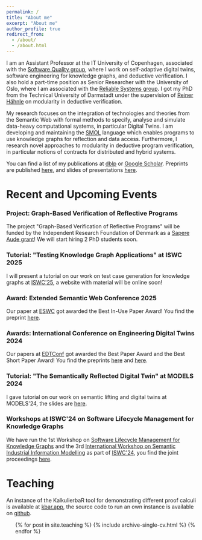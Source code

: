 ```yaml
---
permalink: /
title: "About me"
excerpt: "About me"
author_profile: true
redirect_from: 
  - /about/
  - /about.html
---
```


I am an Assistant Professor at the IT University of Copenhagen, associated with the [Software Quality group](https://square.itu.dk/), where I work on self-adaptive digital twins, software engineering for knowledge graphs, and deductive verification. I also hold a part-time position as Senior Researcher with the University of Oslo, where I am associated with the [Reliable Systems group](https://www.mn.uio.no/ifi/english/research/groups/psy/index.html).
I got my PhD from the Technical University of Darmstadt under the supervision of [Reiner Hähnle](https://www.informatik.tu-darmstadt.de/se/gruppenmitglieder/groupmembers_detailseite_30784.en.jsp) on modularity in deductive verification.

My research focuses on the integration of technologies and theories from the Semantic Web with formal methods to specify, analyse and simulate data-heavy computational systems, in particular Digital Twins. I am developing and maintaining the [SMOL](https://smolang.org/) language which enables programs to use knowledge graphs for reflection and data access.
Furthermore, I research novel approaches to modularity in deductive program verification, in particular notions of contracts for distributed and hybrid systems.

You can find a list of my publications at [dblp](https://dblp.org/pid/177/7383.html) or [Google Scholar](https://scholar.google.com/citations?user=-GBTulYAAAAJ). Preprints are published [here](/publications/), and slides of presentations [here](/talks/).

# Recent and Upcoming Events

### Project: Graph-Based Verification of Reflective Programs
The project "Graph-Based Verification of Reflective Programs" will be funded by the Independent Research Foundation of Denmark as a [Sapere Aude grant](https://dff.dk/en/about-the-fund/news-and-press/all-news/news-uk/2025/juni/219-million-dkk-for-outstanding-research-ideas-36-new-sapere-aude-research-leaders/)! We will start hiring 2 PhD students soon.

### Tutorial: "Testing Knowledge Graph Applications" at ISWC 2025
I will present a tutorial on our work on test case generation for knowledge graphs at [ISWC'25](https://iswc2025.semanticweb.org), a website with material will be online soon!

### Award: Extended Semantic Web Conference 2025
Our paper at [ESWC](https://2025.eswc-conferences.org/) got awarded the Best In-Use Paper Award! 
You find the preprint [here](/files/eswc2025.pdf).

### Awards:  International Conference on Engineering Digital Twins 2024
Our papers at [EDTConf](https://conf.researchr.org/info/edtconf-2024) got awarded the Best Paper Award and the Best Short Paper Award!
You find the preprints [here](/files/edtconf_1.pdf) and [here](/files/edtconf_2.pdf).

### Tutorial: "The Semantically Reflected Digital Twin" at MODELS 2024
I gave tutorial on our work on semantic lifting and digital twins at MODELS'24, the slides are [here](/files/models.pdf).

### Workshops at ISWC'24 on Software Lifecycle Management for Knowledge Graphs
We have run the 1st Workshop on [Software Lifecycle Management for Knowledge Graphs](https://w3id.org/soflim4kg) and the 3rd [International Workshop on Semantic Industrial Information Modelling](https://sites.google.com/view/semiim-2024) as part of [ISWC'24](https://iswc2024.semanticweb.org), you find the joint proceedings [here](http://ceur-ws.org/Vol-3830/).




# Teaching
An instance of the KalkulierbaR tool for demonstrating different proof calculi is available at [kbar.app](http://kbar.app), the source code to run an own instance is available on [github](https://github.com/kalkulierbar/kalkulierbar).

  <ul>{% for post in site.teaching %}
    {% include archive-single-cv.html %}
  {% endfor %}</ul>
